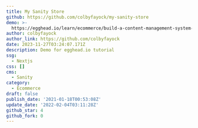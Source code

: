 ```yaml
---
title: My Sanity Store
github: https://github.com/colbyfayock/my-sanity-store
demo: >-
  https://egghead.io/learn/ecommerce/build-a-content-management-system-for-an-e-commerce-store-with-nextjs-and-sanity?af=atzgap
author: colbyfayock
author_link: https://github.com/colbyfayock
date: 2023-11-27T03:24:07.171Z
description: Demo for egghead.io tutorial
ssg:
  - Nextjs
css: []
cms:
  - Sanity
category:
  - Ecommerce
draft: false
publish_date: '2021-01-18T00:53:08Z'
update_date: '2022-02-04T03:11:28Z'
github_star: 4
github_fork: 0
---
```


